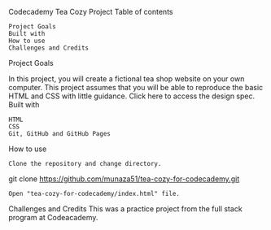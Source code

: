 Codecademy Tea Cozy Project
Table of contents

    Project Goals
    Built with
    How to use
    Challenges and Credits

Project Goals

In this project, you will create a fictional tea shop website on your own computer.
This project assumes that you will be able to reproduce the basic HTML and CSS with little guidance.
Click here to access the design spec.
Built with

    HTML
    CSS
    Git, GitHub and GitHub Pages

How to use

    Clone the repository and change directory.

git clone https://github.com/munaza51/tea-cozy-for-codecademy.git

    Open "tea-cozy-for-codecademy/index.html" file.

Challenges and Credits
This was a practice project from the full stack program at Codeacademy.
